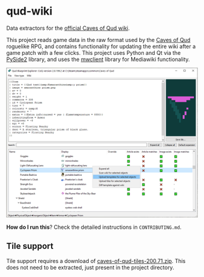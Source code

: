 # qud-wiki
Data extractors for the [official Caves of Qud wiki](https://cavesofqud.gamepedia.com/).  

This project reads game data in the raw format used by the [Caves of Qud](http://www.cavesofqud.com/) roguelike RPG, and contains functionality for updating the entire wiki after a game patch with a few clicks. This project uses Python and Qt via the [PySide2](https://wiki.qt.io/Qt_for_Python) library, and uses the [mwclient](https://mwclient.readthedocs.io/en/latest/) library for Mediawiki functionality.  

![screenshot](https://raw.githubusercontent.com/trashmonks/qud-wiki/master/screenshot.png)

**How do I run this**? 
Check the detailed instructions in `CONTRIBUTING.md`.

## Tile support
Tile support requires a download of [caves-of-qud-tiles-200.71.zip](https://www.dropbox.com/s/3hub59uoiamz0vq/caves-of-qud-tiles-200.71.zip?dl=1). This does not need to be extracted, just present in the project directory.
